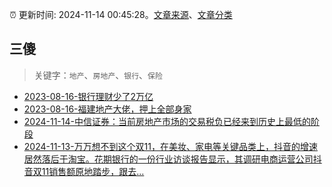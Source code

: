:alarm_clock: 更新时间: 2024-11-14 00:45:28。[文章来源](/README.md)、[文章分类](/TAGS.md)

## 三傻


> 关键字：`地产`、`房地产`、`银行`、`保险`



- [2023-08-16-银行理财少了2万亿](https://www.aicaijing.com.cn/article/18565) 
- [2023-08-16-福建地产大佬，押上全部身家](https://www.aicaijing.com.cn/article/18567) 
- [2024-11-14-中信证券：当前房地产市场的交易税负已经来到历史上最低的阶段](https://www.cls.cn/detail/1858120) 
- [2024-11-13-万万想不到这个双11，在美妆、家电等关键品类上，抖音的增速居然落后于淘宝。花期银行的一份行业访谈报告显示，其调研电商运营公司抖音双11销售额原地踏步，跟去...](https://xueqiu.com/1859139457/312500058) 
